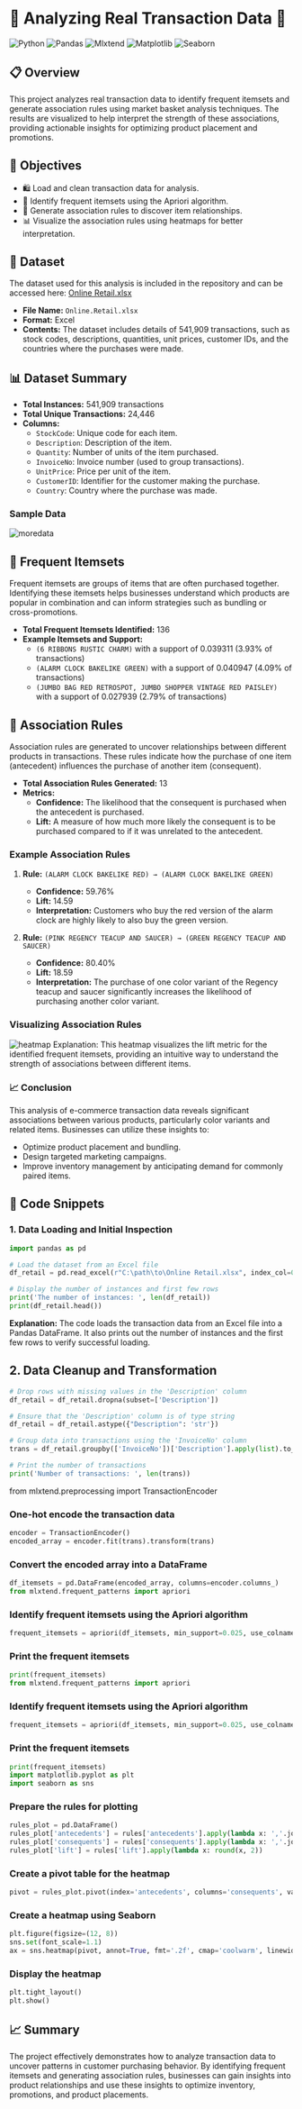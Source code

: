# 🛒 Analyzing Real Transaction Data 🛒

![Python](https://img.shields.io/badge/Python-3.8+-blue.svg)
![Pandas](https://img.shields.io/badge/Pandas-1.2.4+-red.svg)
![Mlxtend](https://img.shields.io/badge/Mlxtend-0.19.0+-green.svg)
![Matplotlib](https://img.shields.io/badge/Matplotlib-3.4.2+-orange.svg)
![Seaborn](https://img.shields.io/badge/Seaborn-0.11.1+-purple.svg)

## 📋 Overview

This project analyzes real transaction data to identify frequent itemsets and generate association rules using market basket analysis techniques. The results are visualized to help interpret the strength of these associations, providing actionable insights for optimizing product placement and promotions.

## 🎯 Objectives

- 🛍️ Load and clean transaction data for analysis.
- 🧩 Identify frequent itemsets using the Apriori algorithm.
- 🔗 Generate association rules to discover item relationships.
- 📊 Visualize the association rules using heatmaps for better interpretation.

## 📂 Dataset

The dataset used for this analysis is included in the repository and can be accessed here:
[Online Retail.xlsx](https://github.com/user-attachments/files/16566967/Online.Retail.xlsx)

- **File Name:** `Online.Retail.xlsx`
- **Format:** Excel
- **Contents:** The dataset includes details of 541,909 transactions, such as stock codes, descriptions, quantities, unit prices, customer IDs, and the countries where the purchases were made.

## 📊 Dataset Summary

- **Total Instances:** 541,909 transactions
- **Total Unique Transactions:** 24,446
- **Columns:**
  - `StockCode`: Unique code for each item.
  - `Description`: Description of the item.
  - `Quantity`: Number of units of the item purchased.
  - `InvoiceNo`: Invoice number (used to group transactions).
  - `UnitPrice`: Price per unit of the item.
  - `CustomerID`: Identifier for the customer making the purchase.
  - `Country`: Country where the purchase was made.

### Sample Data
![moredata](https://github.com/user-attachments/assets/d5126c3e-f0d5-41a2-a2d0-b85513b5e1bb)

## 🧩 Frequent Itemsets

Frequent itemsets are groups of items that are often purchased together. Identifying these itemsets helps businesses understand which products are popular in combination and can inform strategies such as bundling or cross-promotions.

- **Total Frequent Itemsets Identified:** 136
- **Example Itemsets and Support:**
  - `(6 RIBBONS RUSTIC CHARM)` with a support of 0.039311 (3.93% of transactions)
  - `(ALARM CLOCK BAKELIKE GREEN)` with a support of 0.040947 (4.09% of transactions)
  - `(JUMBO BAG RED RETROSPOT, JUMBO SHOPPER VINTAGE RED PAISLEY)` with a support of 0.027939 (2.79% of transactions)

## 🔗 Association Rules

Association rules are generated to uncover relationships between different products in transactions. These rules indicate how the purchase of one item (antecedent) influences the purchase of another item (consequent).

- **Total Association Rules Generated:** 13
- **Metrics:**
  - **Confidence:** The likelihood that the consequent is purchased when the antecedent is purchased.
  - **Lift:** A measure of how much more likely the consequent is to be purchased compared to if it was unrelated to the antecedent.

### Example Association Rules

1. **Rule:** `(ALARM CLOCK BAKELIKE RED) → (ALARM CLOCK BAKELIKE GREEN)`
   - **Confidence:** 59.76%
   - **Lift:** 14.59
   - **Interpretation:** Customers who buy the red version of the alarm clock are highly likely to also buy the green version.

2. **Rule:** `(PINK REGENCY TEACUP AND SAUCER) → (GREEN REGENCY TEACUP AND SAUCER)`
   - **Confidence:** 80.40%
   - **Lift:** 18.59
   - **Interpretation:** The purchase of one color variant of the Regency teacup and saucer significantly increases the likelihood of purchasing another color variant.

### Visualizing Association Rules

![heatmap](https://github.com/user-attachments/assets/415233d2-f4ac-4613-b2ad-b0fcad4b5ff5)
Explanation: This heatmap visualizes the lift metric for the identified frequent itemsets, providing an intuitive way to understand the strength of associations between different items.

### 📈 Conclusion
This analysis of e-commerce transaction data reveals significant associations between various products, particularly color variants and related items. Businesses can utilize these insights to:

- Optimize product placement and bundling.
- Design targeted marketing campaigns.
- Improve inventory management by anticipating demand for commonly paired items.

## 🧩 Code Snippets

### 1. Data Loading and Initial Inspection

```python
import pandas as pd

# Load the dataset from an Excel file
df_retail = pd.read_excel(r"C:\path\to\Online Retail.xlsx", index_col=0, engine='openpyxl')

# Display the number of instances and first few rows
print('The number of instances: ', len(df_retail))
print(df_retail.head())
```
**Explanation:** The code loads the transaction data from an Excel file into a Pandas DataFrame. It also prints out the number of instances and the first few rows to verify successful loading.

## 2. Data Cleanup and Transformation

```python
# Drop rows with missing values in the 'Description' column
df_retail = df_retail.dropna(subset=['Description'])

# Ensure that the 'Description' column is of type string
df_retail = df_retail.astype({"Description": 'str'})

# Group data into transactions using the 'InvoiceNo' column
trans = df_retail.groupby(['InvoiceNo'])['Description'].apply(list).to_list()

# Print the number of transactions
print('Number of transactions: ', len(trans))
```
from mlxtend.preprocessing import TransactionEncoder

### One-hot encode the transaction data
```python
encoder = TransactionEncoder()
encoded_array = encoder.fit(trans).transform(trans)
```
### Convert the encoded array into a DataFrame
```python
df_itemsets = pd.DataFrame(encoded_array, columns=encoder.columns_)
from mlxtend.frequent_patterns import apriori
```
### Identify frequent itemsets using the Apriori algorithm
```python
frequent_itemsets = apriori(df_itemsets, min_support=0.025, use_colnames=True)
```
### Print the frequent itemsets
```python
print(frequent_itemsets)
from mlxtend.frequent_patterns import apriori
```
### Identify frequent itemsets using the Apriori algorithm
```python
frequent_itemsets = apriori(df_itemsets, min_support=0.025, use_colnames=True)
```
### Print the frequent itemsets
```python
print(frequent_itemsets)
import matplotlib.pyplot as plt
import seaborn as sns
```
### Prepare the rules for plotting
```python
rules_plot = pd.DataFrame()
rules_plot['antecedents'] = rules['antecedents'].apply(lambda x: ','.join(list(x)))
rules_plot['consequents'] = rules['consequents'].apply(lambda x: ','.join(list(x)))
rules_plot['lift'] = rules['lift'].apply(lambda x: round(x, 2))
```
### Create a pivot table for the heatmap
```python
pivot = rules_plot.pivot(index='antecedents', columns='consequents', values='lift')
```
### Create a heatmap using Seaborn
```python
plt.figure(figsize=(12, 8))
sns.set(font_scale=1.1)
ax = sns.heatmap(pivot, annot=True, fmt='.2f', cmap='coolwarm', linewidths=.5, linecolor='black')
```
### Display the heatmap
```python
plt.tight_layout()
plt.show()
```
## 📈 Summary
The project effectively demonstrates how to analyze transaction data to uncover patterns in customer purchasing behavior. By identifying frequent itemsets and generating association rules, businesses can gain insights into product relationships and use these insights to optimize inventory, promotions, and product placements.
